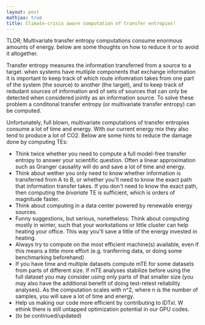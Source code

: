 ```yaml
---
layout: post
mathjax: true
title: Climate-crisis aware computation of transfer entropies!
---
```

TLDR; Multivariate transfer entropy computations consume enormous amounts of energy. below are some thoughts on how to reduce it or to avoid it altogether. 

Transfer entropy measures the information transferred from a source to a target. when systems have mutliple components that exchange information it is important to keep track of which route infomration takes from one part of the system (the source) to another (the target), and to keep track of redudant sources of information and of sets of sources that can only be detected when considered jointly as an information source. To solve these problem a conditonal transfer entropy (or multivariate transfer entropy) can be computed.

Unfortunately, full blown, multivariate computations of transfer entropies consume a lot of time and energy. With our current energy mix they also tend to produce a lot of CO2. Below are some hints to reduce the damage done by computing TEs:
- Think twice whether you need to compute a full model-free transfer entropy to answer your scientific question. Often a linear approximation such as Granger causality will do and save a lot of time and energy.
- Think about wether you only need to know whether information is transferred from A to B, or whether you'll need to know the exact path that information transfer takes. If you don't need to know the exact path, then computing the *bivariate* TE is sufficient, which is orders of magnitude faster.
- Think about computing in a data center powered by renewable energy sources.
- Funny suggestions, but serious, nonetheless: Think about computing mostly in winter, such that your workstations or little cluster can help heating your office. This way you'll save a little of the energy invested in heating.
- Always try to compute on the most efficient machine(s) available, even if this means a little more effort (e.g. tranferring data, or doing some benchmarking beforehand) 
- If you have time and multiple datasets compute mTE for some datasets from parts of different size. If mTE analyses stabilize before using the full dataset you may consider using only parts of that smaller size (you may also have the additional benefit of doing test-retest reliability analyses). As the computation scales with n^2, where n is the number of samples, you will save a lot of time and energy.
- Help us making our code more efficient by contributing to IDTxl. W ethink there is still untapped optimization potential in our GPU codes.
- (to be continued/updated)
